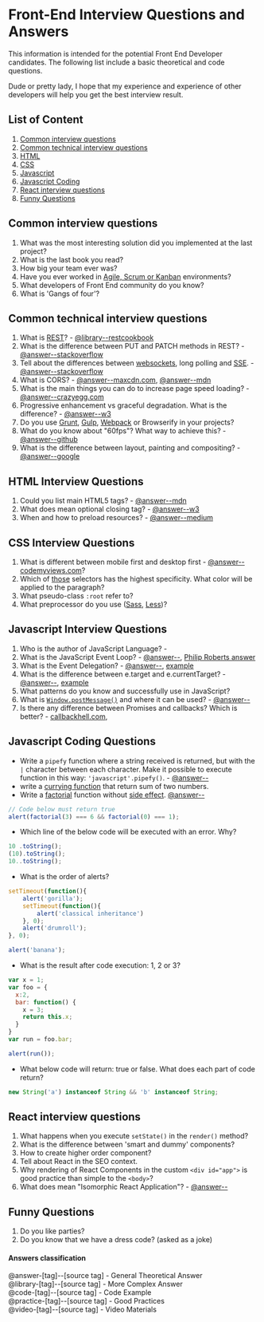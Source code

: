 # Front-End Interview Questions and Answers
This information is intended for the potential Front End Developer candidates.
The following list include a basic theoretical and code questions.

Dude or pretty lady, I hope that my experience and experience of other developers will help you get the best interview result.

## List of Content
1. [Common interview questions](#common-interview-questions)
1. [Common technical interview questions](#common-technical-interview-questions)
1. [HTML](#html-interview-questions)
1. [CSS](#css-interview-questions)
1. [Javascript](#javascript-interview-questions)
1. [Javascript Coding](#javascript-coding-questions)
1. [React interview questions](#react-interview-questions)
1. [Funny Questions](#funny-questions)

## Common interview questions
1. What was the most interesting solution did you implemented at the last project? 
1. What is the last book you read?
1. How big your team ever was?
1. Have you ever worked in [Agile, Scrum or Kanban](https://www.smartsheet.com/agile-vs-scrum-vs-waterfall-vs-kanban) environments?
1. What developers of Front End community do you know?
1. What is 'Gangs of four'?

## Common technical interview questions
1. What is [REST](http://www.restapitutorial.com/)? - [@library--restcookbook](http://restcookbook.com/)
1. What is the difference between PUT and PATCH methods in REST? - [@answer--stackoverflow](https://stackoverflow.com/questions/21660791/what-is-the-main-difference-between-patch-and-put-request)
1. Tell about the differences between [websockets](https://developer.mozilla.org/en-US/docs/Web/API/WebSocket), long polling and [SSE](https://developer.mozilla.org/en-US/docs/Web/API/Server-sent_events/Using_server-sent_events). - [@answer--stackoverflow](https://stackoverflow.com/questions/11077857/what-are-long-polling-websockets-server-sent-events-sse-and-comet)
1. What is CORS? - [@answer--maxcdn.com](https://www.maxcdn.com/one/visual-glossary/cors/), [@answer--mdn](https://developer.mozilla.org/en-US/docs/Web/HTTP/Access_control_CORS)
1. What is the main things you can do to increase page speed loading? - [@answer--crazyegg.com](https://www.crazyegg.com/blog/speed-up-your-website/)
1. Progressive enhancement vs graceful degradation. What is the difference? - [@answer--w3](https://www.w3.org/wiki/Graceful_degradation_versus_progressive_enhancement)
1. Do you use [Grunt](https://gruntjs.com/), [Gulp](https://gulpjs.com/), [Webpack](https://webpack.github.io/) or Browserify in your projects?
1. What do you know about "60fps"? What way to achieve this? - [@answer--github](https://github.com/vasanthk/browser-rendering-optimization)
1. What is the difference between layout, painting and compositing? - [@answer--google](https://developers.google.com/web/fundamentals/performance/rendering/?hl=en)

## HTML Interview Questions
1. Could you list main HTML5 tags? - [@answer--mdn](https://developer.mozilla.org/en-US/docs/Web/HTML/Element)
1. What does mean optional closing tag? - [@answer--w3](https://www.w3.org/TR/REC-html40/index/elements.html) 
1. When and how to preload resources? - [@answer--medium](https://medium.com/reloading/preload-prefetch-and-priorities-in-chrome-776165961bbf)

## CSS Interview Questions
1. What is different between mobile first and desktop first - [@answer--codemyviews.com](https://codemyviews.com/blog/mobilefirst )?
1. Which of [those](https://jsfiddle.net/thisman/9o8s2bdk/) selectors has the highest specificity. What color will be applied to the paragraph?
1. What pseudo-class `:root` refer to?
1. What preprocessor do you use ([Sass](http://sass-lang.com/), [Less](http://lesscss.org/))?

## Javascript Interview Questions
1. Who is the author of JavaScript Language? - 
1. What is the JavaScript Event Loop? - [@answer--](http://altitudelabs.com/blog/what-is-the-javascript-event-loop/), [Philip Roberts answer](https://www.youtube.com/watch?v=8aGhZQkoFbQ&t=1244s)
1. What is the Event Delegation? - [@answer--](https://davidwalsh.name/event-delegate), [example](https://jsfiddle.net/thisman/h2eqfsx6/)
1. What is the difference between e.target and e.currentTarget? - [@answer--](https://developer.mozilla.org/en-US/docs/Web/API/Event/currentTarget), [example](https://jsfiddle.net/thisman/gkdeocd6/)
1. What patterns do you know and successfully use in JavaScript?
1. What is [`Window.postMessage()`](https://davidwalsh.name/window-postmessage) and where it can be used? - [@answer--](https://developer.mozilla.org/en-US/docs/Web/API/Window/postMessage)
1. Is there any difference between Promises and callbacks? Which is better? - [callbackhell.com](http://callbackhell.com/),  

## Javascript Coding Questions
* Write a `pipefy` function where a string received is returned, but with the `|` character between each character. Make it possible to execute function in this way: `'javascript'.pipefy()`. - [@answer--](https://jsfiddle.net/thisman/6ynaf3ot/)
* write a [currying function](https://medium.com/@adambene/currying-in-javascript-es6-540d2ad09400) that return sum of two numbers.
* Write a [factorial](https://www.mathsisfun.com/numbers/factorial.html) function without [side effect](https://stackoverflow.com/a/8129277/5513804). [@answer--](https://jsfiddle.net/thisman/8v0h5oLq/)
```js
// Code below must return true
alert(factorial(3) === 6 && factorial(0) === 1);
```
* Which line of the below code will be executed with an error. Why?
```js
10 .toString();
(10).toString();
10..toString();
```
* What is the order of alerts?
```js
setTimeout(function(){
    alert('gorilla');
    setTimeout(function(){
        alert('classical inheritance')
    }, 0);
    alert('drumroll');
}, 0);

alert('banana');
```
* What is the result after code execution: 1, 2 or 3?
```js
var x = 1;
var foo = {
  x:2,
  bar: function() {
    x = 3;
    return this.x;
  }
}
var run = foo.bar;

alert(run());
```

* What below code will return: true or false. What does each part of code return? 
```js
new String('a') instanceof String && 'b' instanceof String;
```

## React interview questions
1. What happens when you execute `setState()` in the `render()` method?
1. What is the difference between 'smart and dummy' components?
1. How to create higher order component?
1. Tell about React in the SEO context.
1. Why rendering of React Components in the custom `<div id="app">` is good practice than simple to the `<body>`?
1. What does mean "Isomorphic React Application"? - [@answer--](https://www.smashingmagazine.com/2015/04/react-to-the-future-with-isomorphic-apps/)

## Funny Questions
1. Do you like parties?
2. Do you know that we have a dress code? (asked as a joke)


#### Answers classification
@answer-[tag]--[source tag] - General Theoretical Answer  
@library-[tag]--[source tag] - More Complex Answer  
@code-[tag]--[source tag] - Code Example  
@practice-[tag]--[source tag] - Good Practices  
@video-[tag]--[source tag] - Video Materials